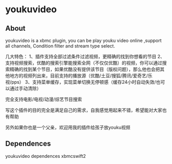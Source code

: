 youkuvideo
==========

About
-----
youkuvideo is a xbmc plugin, you can be play youku video online ,support all channels, Condition filter and stream type select.

几大特色：
1、插件支持全部过滤条件过滤视频，更精确的找到你想看的节目
2、支持视频搜索，优酷的搜索引擎能搜索全网（不仅仅优酷）的视频，你可以通过搜索精确的找到某个节目，如果优酷没有提供该节目（版权问题），那么他也会把其他地方的视频列出来，目前支持的播放源（优酷/土豆/搜狐/腾讯/爱奇艺/乐视/pps）
3、支持菜单缓存，实现菜单切换无停顿感（缓存24小时自动失效/也可以通过手动清除）

完全支持电影/电视/动漫/综艺节目搜索


写这个插件的目的完全是满足自己的需求，自我感觉用起来不错，希望能对大家也有帮助

另外如果你也是一个父亲，欢迎用我的插件给孩子放youku视频


Dependences
-----
youkuvideo dependences xbmcswift2
